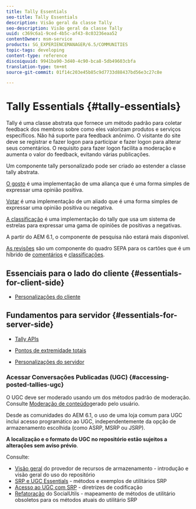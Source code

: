 ```yaml
---
title: Tally Essentials
seo-title: Tally Essentials
description: Visão geral da classe Tally
seo-description: Visão geral da classe Tally
uuid: c369c6a1-9ced-4b5c-af43-8c03236eaa52
contentOwner: msm-service
products: SG_EXPERIENCEMANAGER/6.5/COMMUNITIES
topic-tags: developing
content-type: reference
discoiquuid: 9941ba90-3d40-4c90-bca8-5db49603cbfa
translation-type: tm+mt
source-git-commit: 01f14c203e45b85c9d7733d88437bd56e3c27c8e

---
```



# Tally Essentials {#tally-essentials}

Tally é uma classe abstrata que fornece um método padrão para coletar feedback dos membros sobre como eles valorizam produtos e serviços específicos. Não há suporte para feedback anônimo. O visitante do site deve se registrar e fazer logon para participar e fazer logon para alterar seus comentários. O requisito para fazer logon facilita a moderação e aumenta o valor do feedback, evitando várias publicações.

Um componente tally personalizado pode ser criado ao estender a classe tally abstrata.

[O gosto](essentials-liking.md) é uma implementação de uma aliança que é uma forma simples de expressar uma opinião positiva.

[Votar](essentials-voting.md) é uma implementação de um aliado que é uma forma simples de expressar uma opinião positiva ou negativa.

[A classificação](rating-basics.md) é uma implementação do tally que usa um sistema de estrelas para expressar uma gama de opiniões de positivas a negativas.

A partir do AEM 6.1, o componente de pesquisa não estará mais disponível.

[As revisões](reviews-basics.md) são um componente do quadro SEPA para os cartões que é um híbrido de [comentários](essentials-comments.md) e [classificações](rating-basics.md).

## Essenciais para o lado do cliente {#essentials-for-client-side}

* [Personalizações do cliente](client-customize.md)

## Fundamentos para servidor {#essentials-for-server-side}

* [Tally APIs](https://helpx.adobe.com/experience-manager/6-5/sites/developing/using/reference-materials/javadoc/com/adobe/cq/social/tally/client/api/package-summary.html)

* [Pontos de extremidade totais](https://helpx.adobe.com/experience-manager/6-5/sites/developing/using/reference-materials/javadoc/com/adobe/cq/social/tally/client/endpoints/package-summary.html)

* [Personalizações do servidor](server-customize.md)

### Acessar Conversações Publicadas (UGC) {#accessing-posted-tallies-ugc}

O UGC deve ser moderado usando um dos métodos padrão de moderação.
Consulte [Moderação de conteúdo](moderate-ugc.md)gerado pelo usuário.

Desde as comunidades do AEM 6.1, o uso de uma loja [](working-with-srp.md) comum para UGC inclui acesso programático ao UGC, independentemente da opção de armazenamento escolhida (como ASRP, MSRP ou JSRP).

**A localização e o formato do UGC no repositório estão sujeitos a alterações sem aviso prévio**.

Consulte:

* [Visão geral](srp.md) do provedor de recursos de armazenamento - introdução e visão geral do uso do repositório
* [SRP e UGC Essentials](srp-and-ugc.md) - métodos e exemplos de utilitários SRP
* [Acesso ao UGC com SRP](accessing-ugc-with-srp.md) - diretrizes de codificação
* [Refatoração](socialutils.md) do SocialUtils - mapeamento de métodos de utilitário obsoletos para os métodos atuais do utilitário SRP

